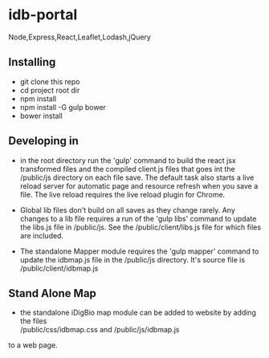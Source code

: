 idb-portal
==========

Node,Express,React,Leaflet,Lodash,jQuery


## Installing

- git clone this repo
- cd project root dir
- npm install
- npm install -G gulp bower
- bower install

## Developing in
- in the root directory run the 'gulp' command to build the react jsx transformed files and the compiled client.js files that goes int the /public/js   directory on each file save. The default task also starts a live reload server 
for automatic page and resource refresh when you save a file. The live reload requires the live reload plugin for Chrome.

- Global lib files don't build on all saves as they change rarely. Any changes to a lib file requires a run of the 'gulp libs'  command to update the libs.js file in /public/js.  See the /public/client/libs.js file for which files are included.

- The standalone Mapper module requires the  'gulp mapper' command to update the idbmap.js file in the /public/js directory. It's source file is /public/client/idbmap.js


## Stand Alone Map
- the standalone iDigBio map module can be added to website by adding the files  
/public/css/idbmap.css
and
/public/js/idbmap.js  

to a web page. 
